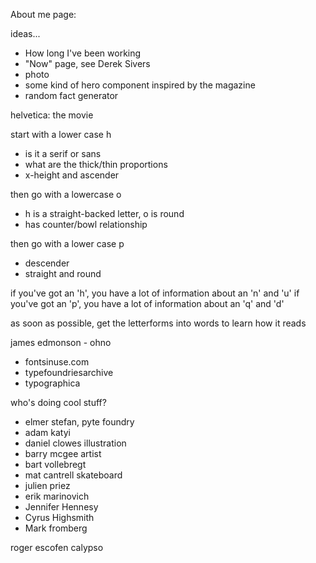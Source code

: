 About me page:

ideas...

- How long I've been working
- "Now" page, see Derek Sivers
- photo
- some kind of hero component inspired by the magazine
- random fact generator

helvetica: the movie

start with a lower case h

- is it a serif or sans
- what are the thick/thin proportions
- x-height and ascender

then go with a lowercase o

- h is a straight-backed letter, o is round
- has counter/bowl relationship

then go with a lower case p

- descender
- straight and round

if you've got an 'h', you have a lot of information about an 'n' and 'u'
if you've got an 'p', you have a lot of information about an 'q' and 'd'

as soon as possible, get the letterforms into words to learn how it reads

james edmonson - ohno

- fontsinuse.com
- typefoundriesarchive
- typographica

who's doing cool stuff?

- elmer stefan, pyte foundry
- adam katyi
- daniel clowes illustration
- barry mcgee artist
- bart vollebregt
- mat cantrell skateboard
- julien priez
- erik marinovich
- Jennifer Hennesy
- Cyrus Highsmith
- Mark fromberg

roger escofen calypso
